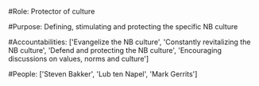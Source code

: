 #Role: Protector of culture 

#Purpose: Defining, stimulating and protecting the specific NB culture 

#Accountabilities: ['Evangelize the NB culture', 'Constantly revitalizing the NB culture', 'Defend and protecting the NB culture', 'Encouraging discussions on values, norms and culture'] 

#People: ['Steven Bakker', 'Lub ten Napel', 'Mark Gerrits']